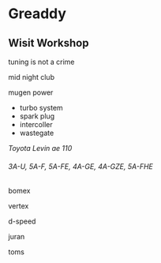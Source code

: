 # Greaddy

## Wisit Workshop 
tuning is not a crime

mid night club 

mugen power 

* turbo system 
* spark plug
* intercoller 
* wastegate

_Toyota Levin ae 110_

###### 3A-U, 5A-F, 5A-FE, 4A-GE, 4A-GZE, 5A-FHE
bomex

vertex

d-speed

juran 

toms